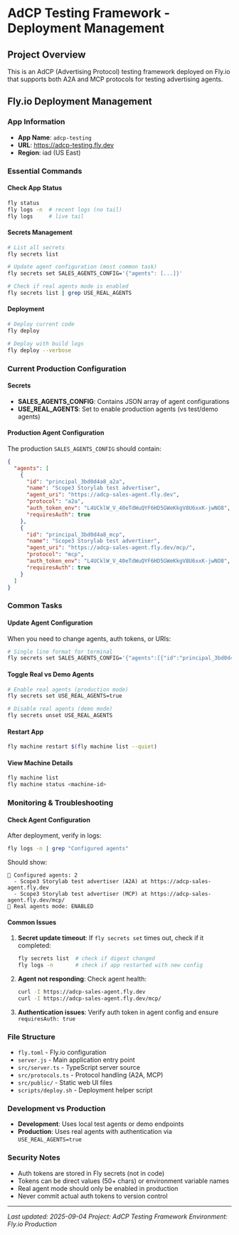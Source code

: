 # AdCP Testing Framework - Deployment Management

## Project Overview
This is an AdCP (Advertising Protocol) testing framework deployed on Fly.io that supports both A2A and MCP protocols for testing advertising agents.

## Fly.io Deployment Management

### App Information
- **App Name**: `adcp-testing`
- **URL**: https://adcp-testing.fly.dev
- **Region**: iad (US East)

### Essential Commands

#### Check App Status
```bash
fly status
fly logs -n  # recent logs (no tail)
fly logs     # live tail
```

#### Secrets Management
```bash
# List all secrets
fly secrets list

# Update agent configuration (most common task)
fly secrets set SALES_AGENTS_CONFIG='{"agents": [...]}'

# Check if real agents mode is enabled
fly secrets list | grep USE_REAL_AGENTS
```

#### Deployment
```bash
# Deploy current code
fly deploy

# Deploy with build logs
fly deploy --verbose
```

### Current Production Configuration

#### Secrets
- **SALES_AGENTS_CONFIG**: Contains JSON array of agent configurations
- **USE_REAL_AGENTS**: Set to enable production agents (vs test/demo agents)

#### Production Agent Configuration
The production `SALES_AGENTS_CONFIG` should contain:

```json
{
  "agents": [
    {
      "id": "principal_3bd0d4a8_a2a",
      "name": "Scope3 Storylab test advertiser",
      "agent_uri": "https://adcp-sales-agent.fly.dev",
      "protocol": "a2a",
      "auth_token_env": "L4UCklW_V_40eTdWuQYF6HD5GWeKkgV8U6xxK-jwNO8",
      "requiresAuth": true
    },
    {
      "id": "principal_3bd0d4a8_mcp", 
      "name": "Scope3 Storylab test advertiser",
      "agent_uri": "https://adcp-sales-agent.fly.dev/mcp/",
      "protocol": "mcp",
      "auth_token_env": "L4UCklW_V_40eTdWuQYF6HD5GWeKkgV8U6xxK-jwNO8",
      "requiresAuth": true
    }
  ]
}
```

### Common Tasks

#### Update Agent Configuration
When you need to change agents, auth tokens, or URIs:

```bash
# Single line format for terminal
fly secrets set SALES_AGENTS_CONFIG='{"agents":[{"id":"principal_3bd0d4a8_a2a","name":"Scope3 Storylab test advertiser","agent_uri":"https://adcp-sales-agent.fly.dev","protocol":"a2a","auth_token_env":"L4UCklW_V_40eTdWuQYF6HD5GWeKkgV8U6xxK-jwNO8","requiresAuth":true},{"id":"principal_3bd0d4a8_mcp","name":"Scope3 Storylab test advertiser","agent_uri":"https://adcp-sales-agent.fly.dev/mcp/","protocol":"mcp","auth_token_env":"L4UCklW_V_40eTdWuQYF6HD5GWeKkgV8U6xxK-jwNO8","requiresAuth":true}]}'
```

#### Toggle Real vs Demo Agents
```bash
# Enable real agents (production mode)
fly secrets set USE_REAL_AGENTS=true

# Disable real agents (demo mode)
fly secrets unset USE_REAL_AGENTS
```

#### Restart App
```bash
fly machine restart $(fly machine list --quiet)
```

#### View Machine Details
```bash
fly machine list
fly machine status <machine-id>
```

### Monitoring & Troubleshooting

#### Check Agent Configuration
After deployment, verify in logs:
```bash
fly logs -n | grep "Configured agents"
```

Should show:
```
📡 Configured agents: 2
  - Scope3 Storylab test advertiser (A2A) at https://adcp-sales-agent.fly.dev  
  - Scope3 Storylab test advertiser (MCP) at https://adcp-sales-agent.fly.dev/mcp/
🔧 Real agents mode: ENABLED
```

#### Common Issues

1. **Secret update timeout**: If `fly secrets set` times out, check if it completed:
   ```bash
   fly secrets list  # check if digest changed
   fly logs -n       # check if app restarted with new config
   ```

2. **Agent not responding**: Check agent health:
   ```bash
   curl -I https://adcp-sales-agent.fly.dev
   curl -I https://adcp-sales-agent.fly.dev/mcp/
   ```

3. **Authentication issues**: Verify auth token in agent config and ensure `requiresAuth: true`

### File Structure
- `fly.toml` - Fly.io configuration
- `server.js` - Main application entry point  
- `src/server.ts` - TypeScript server source
- `src/protocols.ts` - Protocol handling (A2A, MCP)
- `src/public/` - Static web UI files
- `scripts/deploy.sh` - Deployment helper script

### Development vs Production
- **Development**: Uses local test agents or demo endpoints
- **Production**: Uses real agents with authentication via `USE_REAL_AGENTS=true`

### Security Notes
- Auth tokens are stored in Fly secrets (not in code)
- Tokens can be direct values (50+ chars) or environment variable names
- Real agent mode should only be enabled in production
- Never commit actual auth tokens to version control

---

*Last updated: 2025-09-04*
*Project: AdCP Testing Framework*
*Environment: Fly.io Production*